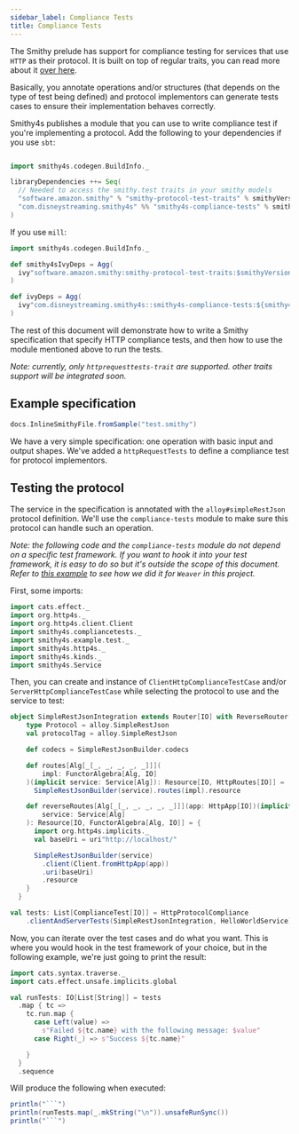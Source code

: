 ```yaml
---
sidebar_label: Compliance Tests
title: Compliance Tests
---
```


The Smithy prelude has support for compliance testing for services that use `HTTP` as their protocol. It is built on top of regular traits, you can read more about it [over here](https://awslabs.github.io/smithy/2.0/additional-specs/http-protocol-compliance-tests.html).

Basically, you annotate operations and/or structures (that depends on the type of test being defined) and protocol implementors can generate tests cases to ensure their implementation behaves correctly.

Smithy4s publishes a module that you can use to write compliance test if you're implementing a protocol. Add the following to your dependencies if you use `sbt`:

```scala

import smithy4s.codegen.BuildInfo._

libraryDependencies ++= Seq(
  // Needed to access the smithy.test traits in your smithy models
  "software.amazon.smithy" % "smithy-protocol-test-traits" % smithyVersion
  "com.disneystreaming.smithy4s" %% "smithy4s-compliance-tests" % smithy4sVersion.value
)
```

If you use `mill`:

```scala
import smithy4s.codegen.BuildInfo._

def smithy4sIvyDeps = Agg(
  ivy"software.amazon.smithy:smithy-protocol-test-traits:$smithyVersion"
)

def ivyDeps = Agg(
  ivy"com.disneystreaming.smithy4s::smithy4s-compliance-tests:${smithy4sVersion()}"
)
```

The rest of this document will demonstrate how to write a Smithy specification that specify HTTP compliance tests, and then how to use the module mentioned above to run the tests.

_Note: currently, only `httprequesttests-trait` are supported. other traits support will be integrated soon._

## Example specification

```scala mdoc:passthrough
docs.InlineSmithyFile.fromSample("test.smithy")
```

We have a very simple specification: one operation with basic input and output shapes. We've added a `httpRequestTests` to define a compliance test for protocol implementors.

## Testing the protocol

The service in the specification is annotated with the `alloy#simpleRestJson` protocol definition. We'll use the `compliance-tests` module to make sure this protocol can handle such an operation.

_Note: the following code and the `compliance-tests` module do not depend on a specific test framework. If you want to hook it into your test framework, it is easy to do so but it's outside the scope of this document. Refer to [this example](https://github.com/disneystreaming/smithy4s/blob/main/modules/compliance-tests/test/src/smithy4s/compliancetests/WeaverComplianceTest.scala) to see how we did it for `Weaver` in this project._

First, some imports:

```scala mdoc:silent
import cats.effect._
import org.http4s._
import org.http4s.client.Client
import smithy4s.compliancetests._
import smithy4s.example.test._
import smithy4s.http4s._
import smithy4s.kinds._
import smithy4s.Service
```

Then, you can create and instance of `ClientHttpComplianceTestCase` and/or `ServerHttpComplianceTestCase` while selecting the protocol to use and the service to test:

```scala mdoc:silent
object SimpleRestJsonIntegration extends Router[IO] with ReverseRouter[IO] {
    type Protocol = alloy.SimpleRestJson
    val protocolTag = alloy.SimpleRestJson

    def codecs = SimpleRestJsonBuilder.codecs

    def routes[Alg[_[_, _, _, _, _]]](
        impl: FunctorAlgebra[Alg, IO]
    )(implicit service: Service[Alg]): Resource[IO, HttpRoutes[IO]] =
      SimpleRestJsonBuilder(service).routes(impl).resource

    def reverseRoutes[Alg[_[_, _, _, _, _]]](app: HttpApp[IO])(implicit
        service: Service[Alg]
    ): Resource[IO, FunctorAlgebra[Alg, IO]] = {
      import org.http4s.implicits._
      val baseUri = uri"http://localhost/"

      SimpleRestJsonBuilder(service)
        .client(Client.fromHttpApp(app))
        .uri(baseUri)
        .resource
    }
  }

val tests: List[ComplianceTest[IO]] = HttpProtocolCompliance
    .clientAndServerTests(SimpleRestJsonIntegration, HelloWorldService)
```

Now, you can iterate over the test cases and do what you want. This is where you would hook in the test framework of your choice, but in the following example, we're just going to print the result:

```scala mdoc:silent
import cats.syntax.traverse._
import cats.effect.unsafe.implicits.global

val runTests: IO[List[String]] = tests
  .map { tc =>
    tc.run.map {
      case Left(value) =>
        s"Failed ${tc.name} with the following message: $value"
      case Right(_) => s"Success ${tc.name}"

    }
  }
  .sequence
```

Will produce the following when executed:

```scala mdoc:passthrough
println("```")
println(runTests.map(_.mkString("\n")).unsafeRunSync())
println("```")
```
